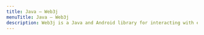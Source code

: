 ```yaml
---
title: Java – Web3j
menuTitle: Java – Web3j
description: Web3j is a Java and Android library for interacting with ethereum nodes.
---
```

